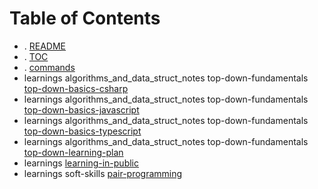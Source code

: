 # Table of Contents

- . [README](./README.md)
- . [TOC](./TOC.md)
- . [commands](./commands.md)
- learnings    algorithms_and_data_struct_notes    top-down-fundamentals [top-down-basics-csharp](./learnings/algorithms_and_data_struct_notes/top-down-fundamentals/top-down-basics-csharp.cs)
- learnings    algorithms_and_data_struct_notes    top-down-fundamentals [top-down-basics-javascript](./learnings/algorithms_and_data_struct_notes/top-down-fundamentals/top-down-basics-javascript.js)
- learnings    algorithms_and_data_struct_notes    top-down-fundamentals [top-down-basics-typescript](./learnings/algorithms_and_data_struct_notes/top-down-fundamentals/top-down-basics-typescript.ts)
- learnings    algorithms_and_data_struct_notes    top-down-fundamentals [top-down-learning-plan](./learnings/algorithms_and_data_struct_notes/top-down-fundamentals/top-down-learning-plan.md)
- learnings [learning-in-public](./learnings/learning-in-public.md)
- learnings    soft-skills [pair-programming](./learnings/soft-skills/pair-programming.md)
